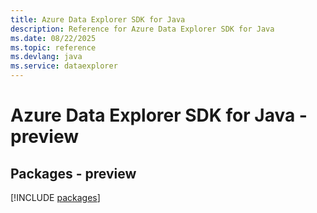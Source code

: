 ```yaml
---
title: Azure Data Explorer SDK for Java
description: Reference for Azure Data Explorer SDK for Java
ms.date: 08/22/2025
ms.topic: reference
ms.devlang: java
ms.service: dataexplorer
---
```

# Azure Data Explorer SDK for Java - preview
## Packages - preview
[!INCLUDE [packages](data-explorer-index.md)]